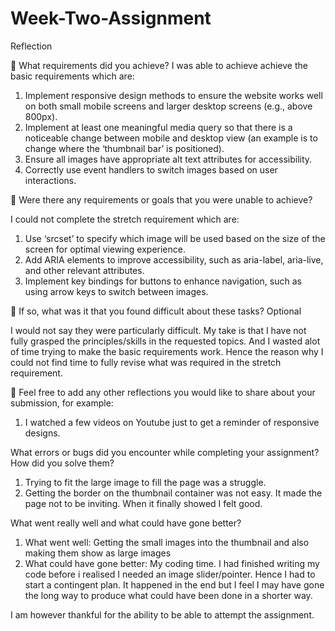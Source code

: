 # Week-Two-Assignment

Reflection

🎯 What requirements did you achieve?
I was able to achieve achieve the basic requirements which are:

1. Implement responsive design methods to ensure the website works well on both small mobile screens and larger desktop screens (e.g., above 800px).
2. Implement at least one meaningful media query so that there is a noticeable change between mobile and desktop view (an example is to change where the ‘thumbnail bar’ is positioned).
3. Ensure all images have appropriate alt text attributes for accessibility.
4. Correctly use event handlers to switch images based on user interactions.

🎯 Were there any requirements or goals that you were unable to achieve?

I could not complete the stretch requirement which are:

1. Use ‘srcset’ to specify which image will be used based on the size of the screen for optimal viewing experience.
2. Add ARIA elements to improve accessibility, such as aria-label, aria-live, and other relevant attributes.
3. Implement key bindings for buttons to enhance navigation, such as using arrow keys to switch between images.

🎯 If so, what was it that you found difficult about these tasks?
Optional

I would not say they were particularly difficult. My take is that I have not fully grasped the principles/skills in the requested topics. And I wasted alot of time trying to make the basic requirements work. Hence the reason why I could not find time to fully revise what was required in the stretch requirement.

🏹 Feel free to add any other reflections you would like to share about your submission, for example:

1. I watched a few videos on Youtube just to get a reminder of responsive designs.

What errors or bugs did you encounter while completing your assignment? How did you solve them?

1. Trying to fit the large image to fill the page was a struggle.
2. Getting the border on the thumbnail container was not easy. It made the page not to be inviting. When it finally showed I felt good.

What went really well and what could have gone better?

1. What went well: Getting the small images into the thumbnail and also making them show as large images
2. What could have gone better: My coding time. I had finished writing my code before i realised I needed an image slider/pointer. Hence I had to start a contingent plan. It happened in the end but I feel I may have gone the long way to produce what could have been done in a shorter way.

I am however thankful for the ability to be able to attempt the assignment.

